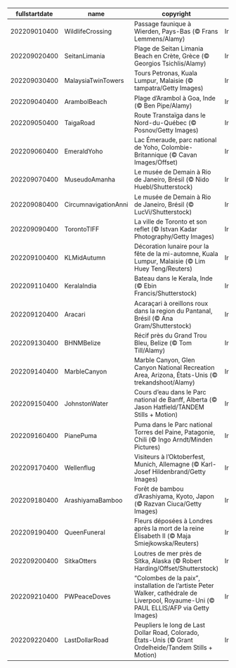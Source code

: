 |fullstartdate|name|copyright|title|image|
|--|--|--|--|--|
202209010400|WildlifeCrossing|Passage faunique à Wierden, Pays-Bas (© Frans Lemmens/Alamy)|Information|![](/fr-CA/2022/09/202209010400WildlifeCrossing.jpg)|
202209020400|SeitanLimania|Plage de Seitan Limania Beach en Crète, Grèce (© Georgios Tsichlis/Alamy)|Information|![](/fr-CA/2022/09/202209020400SeitanLimania.jpg)|
202209030400|MalaysiaTwinTowers|Tours Petronas, Kuala Lumpur, Malaisie (© tampatra/Getty Images)|Information|![](/fr-CA/2022/09/202209030400MalaysiaTwinTowers.jpg)|
202209040400|ArambolBeach|Plage d’Arambol à Goa, Inde  (© Ben Pipe/Alamy)|Information|![](/fr-CA/2022/09/202209040400ArambolBeach.jpg)|
202209050400|TaigaRoad|Route Transtaïga dans le Nord-du-Québec (© Posnov/Getty Images)|Information|![](/fr-CA/2022/09/202209050400TaigaRoad.jpg)|
202209060400|EmeraldYoho|Lac Émeraude, parc national de Yoho, Colombie-Britannique (© Cavan Images/Offset)|Information|![](/fr-CA/2022/09/202209060400EmeraldYoho.jpg)|
202209070400|MuseudoAmanha|Le musée de Demain à Rio de Janeiro, Brésil (© Nido Huebl/Shutterstock)|Information|![](/fr-CA/2022/09/202209070400MuseudoAmanha.jpg)|
202209080400|CircumnavigationAnni|Le musée de Demain à Rio de Janeiro, Brésil  (© LucVi/Shutterstock)|Information|![](/fr-CA/2022/09/202209080400CircumnavigationAnni.jpg)|
202209090400|TorontoTIFF|La ville de Toronto et son reflet (© Istvan Kadar Photography/Getty Images)|Information|![](/fr-CA/2022/09/202209090400TorontoTIFF.jpg)|
202209100400|KLMidAutumn|Décoration lunaire pour la fête de la mi-automne, Kuala Lumpur, Malaisie (© Lim Huey Teng/Reuters)|Information|![](/fr-CA/2022/09/202209100400KLMidAutumn.jpg)|
202209110400|KeralaIndia|Bateau dans le Kerala, Inde (© Ebin Francis/Shutterstock)|Information|![](/fr-CA/2022/09/202209110400KeralaIndia.jpg)|
202209120400|Aracari|Acaraçari à oreillons roux dans la region du Pantanal, Brésil (© Ana Gram/Shutterstock)|Information|![](/fr-CA/2022/09/202209120400Aracari.jpg)|
202209130400|BHNMBelize|Récif près du Grand Trou Bleu, Belize (© Tom Till/Alamy)|Information|![](/fr-CA/2022/09/202209130400BHNMBelize.jpg)|
202209140400|MarbleCanyon|Marble Canyon, Glen Canyon National Recreation Area, Arizona, États-Unis (© trekandshoot/Alamy)|Information|![](/fr-CA/2022/09/202209140400MarbleCanyon.jpg)|
202209150400|JohnstonWater|Cours d’eau dans le Parc national de Banff, Alberta (© Jason Hatfield/TANDEM Stills + Motion)|Information|![](/fr-CA/2022/09/202209150400JohnstonWater.jpg)|
202209160400|PianePuma|Puma dans le Parc national Torres del Paine, Patagonie, Chili (© Ingo Arndt/Minden Pictures)|Information|![](/fr-CA/2022/09/202209160400PianePuma.jpg)|
202209170400|Wellenflug|Visiteurs à l’Oktoberfest, Munich, Allemagne (© Karl-Josef Hildenbrand/Getty Images)|Information|![](/fr-CA/2022/09/202209170400Wellenflug.jpg)|
202209180400|ArashiyamaBamboo|Forêt de bambou d’Arashiyama, Kyoto, Japon (© Razvan Ciuca/Getty Images)|Information|![](/fr-CA/2022/09/202209180400ArashiyamaBamboo.jpg)|
202209190400|QueenFuneral|Fleurs déposées à Londres après la mort de la reine Élisabeth II (© Maja Smiejkowska/Reuters)|Information|![](/fr-CA/2022/09/202209190400QueenFuneral.jpg)|
202209200400|SitkaOtters|Loutres de mer près de Sitka, Alaska (© Robert Harding/Offset/Shutterstock)|Information|![](/fr-CA/2022/09/202209200400SitkaOtters.jpg)|
202209210400|PWPeaceDoves|“Colombes de la paix”, installation de l’artiste Peter Walker, cathédrale de Liverpool, Royaume-Uni (© PAUL ELLIS/AFP via Getty Images)|Information|![](/fr-CA/2022/09/202209210400PWPeaceDoves.jpg)|
202209220400|LastDollarRoad|Peupliers le long de Last Dollar Road, Colorado, États-Unis (© Grant Ordelheide/Tandem Stills + Motion)|Information|![](/fr-CA/2022/09/202209220400LastDollarRoad.jpg)|
